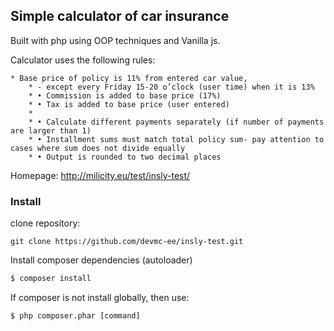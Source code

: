 ## Simple calculator of car insurance 

Built with php using OOP techniques and Vanilla js. 



Calculator uses the following rules:

    * Base price of policy is 11% from entered car value,
        * - except every Friday 15-20 o’clock (user time) when it is 13%
        * • Commission is added to base price (17%)
        * • Tax is added to base price (user entered)
        *
        * • Calculate different payments separately (if number of payments are larger than 1)
        * • Installment sums must match total policy sum- pay attention to cases where sum does not divide equally
        * • Output is rounded to two decimal places
        
Homepage: http://milicity.eu/test/insly-test/

### Install

clone repository:

````
git clone https://github.com/devmc-ee/insly-test.git
````

Install composer dependencies (autoloader)

````bash
$ composer install
````

If composer is not install globally, then use: 
````
$ php composer.phar [command]

````
